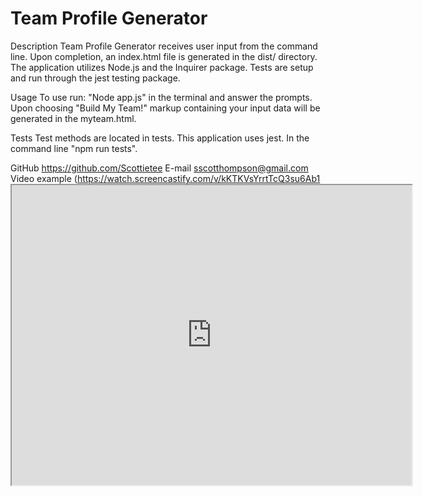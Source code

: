 # Team Profile Generator

Description
Team Profile Generator receives user input from the command line. Upon completion, an index.html file is generated in the dist/ directory. The application utilizes Node.js and the Inquirer package. Tests are setup and run through the jest testing package.    

Usage
To use run: "Node app.js" in the terminal and answer the prompts. Upon choosing "Build My Team!" markup containing your input data will be generated in the myteam.html.

Tests
Test methods are located in tests. This application uses jest. In the command line "npm run tests".
 
GitHub
https://github.com/Scottietee
E-mail
sscotthompson@gmail.com
Video example
(https://watch.screencastify.com/v/kKTKVsYrrtTcQ3su6Ab1<iframe src="https://drive.google.com/file/d/1RUQrQizMpZ4QO0WCnTAoTfwZbkZOcj4A/preview" width="640" height="480"></iframe>